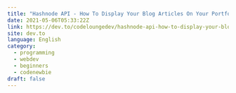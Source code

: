 ```yaml
---
title: "Hashnode API - How To Display Your Blog Articles On Your Portfolio Page"
date: 2021-05-06T05:33:22Z
link: https://dev.to/codeloungedev/hashnode-api-how-to-display-your-blog-articles-on-your-portfolio-page-2o6k?utm_medium=RSS&utm_source=news.12bit.vn
site: dev.to
language: English
category:
  - programming
  - webdev
  - beginners
  - codenewbie
draft: false
---
```

